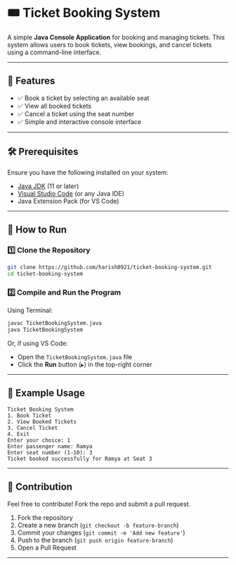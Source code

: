 # 🎟 Ticket Booking System

A simple **Java Console Application** for booking and managing tickets. This system allows users to book tickets, view bookings, and cancel tickets using a command-line interface.

---

## 📌 Features
- ✅ Book a ticket by selecting an available seat
- ✅ View all booked tickets
- ✅ Cancel a ticket using the seat number
- ✅ Simple and interactive console interface

---

## 🛠 Prerequisites
Ensure you have the following installed on your system:
- [Java JDK](https://www.oracle.com/java/technologies/javase-jdk11-downloads.html) (11 or later)
- [Visual Studio Code](https://code.visualstudio.com/) (or any Java IDE)
- Java Extension Pack (for VS Code)

---

## 🚀 How to Run

### 1️⃣ Clone the Repository
```bash
git clone https://github.com/harish0921/ticket-booking-system.git
cd ticket-booking-system
```

### 2️⃣ Compile and Run the Program
Using Terminal:
```bash
javac TicketBookingSystem.java
java TicketBookingSystem
```

Or, if using VS Code:
- Open the `TicketBookingSystem.java` file
- Click the **Run** button (`▶️`) in the top-right corner

---

## 🎯 Example Usage
```
Ticket Booking System
1. Book Ticket
2. View Booked Tickets
3. Cancel Ticket
4. Exit
Enter your choice: 1
Enter passenger name: Ramya
Enter seat number (1-10): 3
Ticket booked successfully for Ramya at Seat 3
```

---

## 🤝 Contribution
Feel free to contribute! Fork the repo and submit a pull request.

1. Fork the repository
2. Create a new branch (`git checkout -b feature-branch`)
3. Commit your changes (`git commit -m 'Add new feature'`)
4. Push to the branch (`git push origin feature-branch`)
5. Open a Pull Request

---
